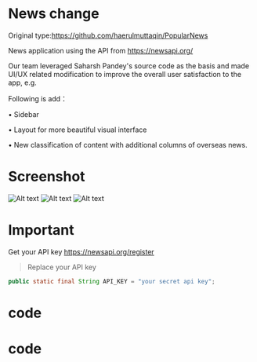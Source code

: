# News change
Original type:https://github.com/haerulmuttaqin/PopularNews

News application using the API from https://newsapi.org/

Our team leveraged Saharsh Pandey's source code as the basis and made UI/UX related modification to improve the overall user satisfaction to the app, e.g.

Following is add：

• Sidebar

• Layout for more beautiful visual interface

• New classification of content with additional columns of overseas news.



# Screenshot
![Alt text](https://i.imgur.com/M0BFuoL.png "News API(photo 1)")
![Alt text](https://i.imgur.com/nVazuRG.png "News API(photo 2)")
![Alt text](https://i.imgur.com/JPADnPl.png "News API(photo 3)")

# Important

Get your API key
https://newsapi.org/register

>Replace your API key
```java
public static final String API_KEY = "your secret api key";
```
# code
# code
